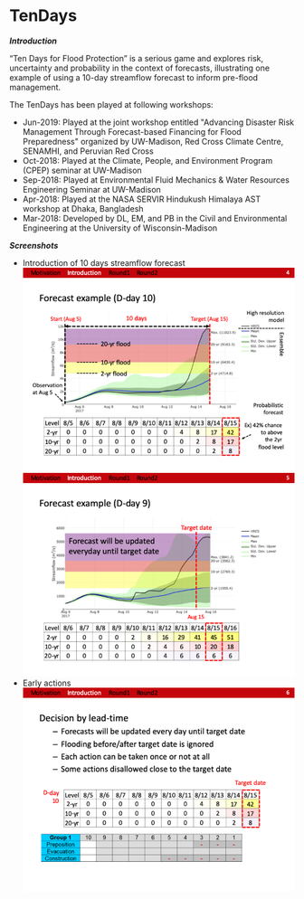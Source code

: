 # TenDays

***Introduction***

“Ten Days for Flood Protection” is a serious game and explores risk, uncertainty and probability in the context of forecasts, illustrating one example of using a 10-day streamflow forecast to inform pre-flood management.

The TenDays has been played at following workshops:
- Jun-2019: Played at the joint workshop entitled "Advancing Disaster Risk Management Through Forecast-based Financing for Flood Preparedness" organized by UW-Madison, Red Cross Climate Centre, SENAMHI, and Peruvian Red Cross
- Oct-2018: Played at the Climate, People, and Environment Program (CPEP) seminar at UW-Madison
- Sep-2018: Played at Environmental Fluid Mechanics & Water Resources Engineering Seminar at UW-Madison
- Apr-2018: Played at the NASA SERVIR Hindukush Himalaya AST workshop at Dhaka, Bangladesh
- Mar-2018: Developed by DL, EM, and PB in the Civil and Environmental Engineering at the University of Wisconsin-Madison


***Screenshots***
- Introduction of 10 days streamflow forecast\
![Forecast_info1](./docs/screenshot1.png)
![Forecast_info2](./docs/screenshot2.png)
- Early actions\
![Forecast1](./docs/screenshot3.png)